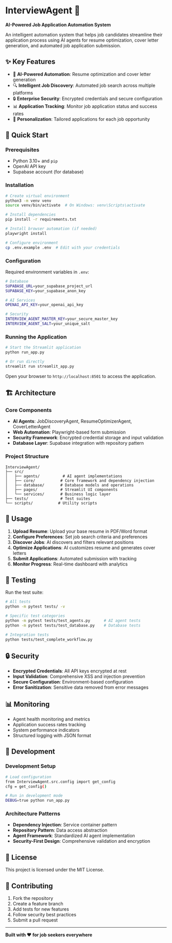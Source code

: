 # InterviewAgent 🤖

**AI-Powered Job Application Automation System**

An intelligent automation system that helps job candidates streamline their application process using AI agents for resume optimization, cover letter generation, and automated job application submission.

## ✨ Key Features

- 🤖 **AI-Powered Automation**: Resume optimization and cover letter generation
- 🔍 **Intelligent Job Discovery**: Automated job search across multiple platforms
- 🔒 **Enterprise Security**: Encrypted credentials and secure configuration
- 📊 **Application Tracking**: Monitor job application status and success rates
- 🎯 **Personalization**: Tailored applications for each job opportunity

## 🚀 Quick Start

### Prerequisites
- Python 3.10+ and `pip`
- OpenAI API key
- Supabase account (for database)

### Installation
```bash
# Create virtual environment
python3 -m venv venv
source venv/bin/activate  # On Windows: venv\Scripts\activate

# Install dependencies
pip install -r requirements.txt

# Install browser automation (if needed)
playwright install

# Configure environment
cp .env.example .env  # Edit with your credentials
```

### Configuration
Required environment variables in `.env`:
```bash
# Database
SUPABASE_URL=your_supabase_project_url
SUPABASE_KEY=your_supabase_anon_key

# AI Services
OPENAI_API_KEY=your_openai_api_key

# Security
INTERVIEW_AGENT_MASTER_KEY=your_secure_master_key
INTERVIEW_AGENT_SALT=your_unique_salt
```

### Running the Application
```bash
# Start the Streamlit application
python run_app.py

# Or run directly
streamlit run streamlit_app.py
```

Open your browser to `http://localhost:8501` to access the application.

## 🏗️ Architecture

### Core Components
- **AI Agents**: JobDiscoveryAgent, ResumeOptimizerAgent, CoverLetterAgent
- **Web Automation**: Playwright-based form submission
- **Security Framework**: Encrypted credential storage and input validation
- **Database Layer**: Supabase integration with repository pattern

### Project Structure
```
InterviewAgent/
├── src/
│   ├── agents/          # AI agent implementations
│   ├── core/           # Core framework and dependency injection
│   ├── database/       # Database models and operations
│   ├── pages/          # Streamlit UI components
│   └── services/       # Business logic layer
├── tests/              # Test suites
└── scripts/           # Utility scripts
```

## 🔧 Usage

1. **Upload Resume**: Upload your base resume in PDF/Word format
2. **Configure Preferences**: Set job search criteria and preferences  
3. **Discover Jobs**: AI discovers and filters relevant positions
4. **Optimize Applications**: AI customizes resume and generates cover letters
5. **Submit Applications**: Automated submission with tracking
6. **Monitor Progress**: Real-time dashboard with analytics

## 🧪 Testing

Run the test suite:
```bash
# All tests
python -m pytest tests/ -v

# Specific test categories
python -m pytest tests/test_agents.py      # AI agent tests
python -m pytest tests/test_database.py    # Database tests

# Integration tests
python tests/test_complete_workflow.py
```

## 🔒 Security

- **Encrypted Credentials**: All API keys encrypted at rest
- **Input Validation**: Comprehensive XSS and injection prevention
- **Secure Configuration**: Environment-based configuration
- **Error Sanitization**: Sensitive data removed from error messages

## 📊 Monitoring

- Agent health monitoring and metrics
- Application success rates tracking
- System performance indicators
- Structured logging with JSON format

## 🚀 Development

### Development Setup
```bash
# Load configuration
from InterviewAgent.src.config import get_config
cfg = get_config()

# Run in development mode
DEBUG=true python run_app.py
```

### Architecture Patterns
- **Dependency Injection**: Service container pattern
- **Repository Pattern**: Data access abstraction
- **Agent Framework**: Standardized AI agent implementation
- **Security-First Design**: Comprehensive validation and encryption

## 📄 License

This project is licensed under the MIT License.

## 🤝 Contributing

1. Fork the repository
2. Create a feature branch
3. Add tests for new features
4. Follow security best practices
5. Submit a pull request

---

**Built with ❤️ for job seekers everywhere**

